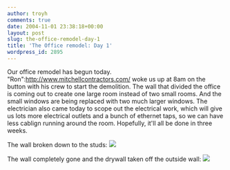 ```yaml
---
author: troyh
comments: true
date: 2004-11-01 23:38:18+00:00
layout: post
slug: the-office-remodel-day-1
title: 'The Office remodel: Day 1'
wordpress_id: 2895
---
```


Our office remodel has begun today. "Ron":http://www.mitchellcontractors.com/ woke us up at 8am on the button with his crew to start the demolition. The wall that divided the office is coming out to create one large room instead of two small rooms. And the small windows are being replaced with two much larger windows. The electrician also came today to scope out the electrical work, which will give us lots more electrical outlets and a bunch of ethernet taps, so we can have less cablign running around the room. Hopefully, it'll all be done in three weeks.

The wall broken down to the studs:
![](http://troyandgay.com/pix/IMG_2185.jpg)

The wall completely gone and the drywall taken off the outside wall:
![](http://troyandgay.com/pix/IMG_2186.jpg)
